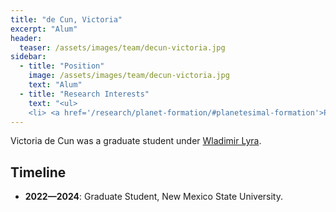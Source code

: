 ```yaml
---
title: "de Cun, Victoria"
excerpt: "Alum"
header:
  teaser: /assets/images/team/decun-victoria.jpg
sidebar:
  - title: "Position"
    image: /assets/images/team/decun-victoria.jpg
    text: "Alum"
  - title: "Research Interests"
    text: "<ul>
    <li> <a href='/research/planet-formation/#planetesimal-formation'>Planetesimal formation</a>"
---
```

Victoria de Cun was a graduate student under [Wladimir Lyra](/team/lyra-wladimir). 


## Timeline
- __2022—2024__: Graduate Student, New Mexico State University.
